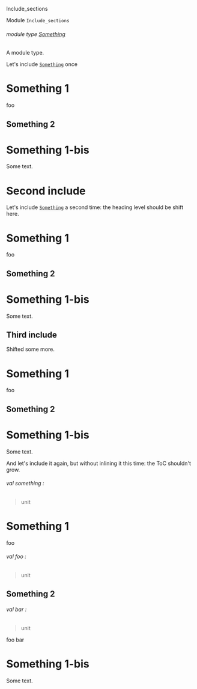 Include_sections

Module `Include_sections`

<a id="module-type-Something"></a>

###### module type [Something](Include_sections.module-type-Something.md)

A module type.

Let's include [`Something`](Include_sections.module-type-Something.md) once

# Something 1

foo

## Something 2

# Something 1-bis

Some text.

# Second include

Let's include [`Something`](Include_sections.module-type-Something.md) a
second time: the heading level should be shift here.

# Something 1

foo

## Something 2

# Something 1-bis

Some text.

## Third include

Shifted some more.

# Something 1

foo

## Something 2

# Something 1-bis

Some text.

And let's include it again, but without inlining it this time: the ToC
shouldn't grow.

<a id="val-something"></a>

###### val something :

> unit

# Something 1

foo

<a id="val-foo"></a>

###### val foo :

> unit

## Something 2

<a id="val-bar"></a>

###### val bar :

> unit

foo bar

# Something 1-bis

Some text.
